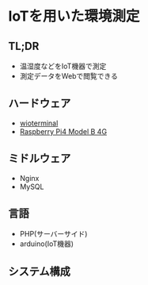 # IoTを用いた環境測定  
## TL;DR
- 温湿度などをIoT機器で測定
- 測定データをWebで閲覧できる

## ハードウェア
- [wioterminal](https://wiki.seeedstudio.com/jp/Wio-Terminal-Getting-Started/)
- [Raspberry Pi4 Model B 4G](https://jp.rs-online.com/web/generalDisplay.html?id=raspberrypi)

## ミドルウェア
- Nginx
- MySQL

## 言語
- PHP(サーバーサイド)
- arduino(IoT機器)

## システム構成
